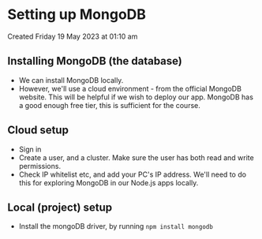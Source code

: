 # Setting up MongoDB
Created Friday 19 May 2023 at 01:10 am

## Installing MongoDB (the database)
- We can install MongoDB locally.
- However, we'll use a cloud environment - from the official MongoDB website. This will be helpful if we wish to deploy our app. MongoDB has a good enough free tier, this is sufficient for the course.


## Cloud setup
- Sign in
- Create a user, and a cluster. Make sure the user has both read and write permissions.
- Check IP whitelist etc, and add your PC's IP address. We'll need to do this for exploring MongoDB in our Node.js apps locally.


## Local (project) setup
- Install the mongoDB driver, by running `npm install mongodb`